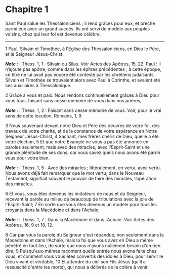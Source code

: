 # Chapitre 1

Saint Paul salue les Thessaloniciens ; il rend grâces pour eux, et prêche parmi eux avec un grand succès.
Ils ont servi de modèle aux peuples voisins, chez qui leur foi est devenue célèbre.

***

1 Paul, Silvain et Timothée, à l'Eglise des Thessaloniciens, en Dieu le Père, et le Seigneur Jésus-Christ.

***Note*** :  I Thess. 1, 1 : Silvain ou Silas. Voir Actes des Apôtres, 15, 22. Paul : il n’ajoute pas apôtre, comme dans les épîtres précédentes ; à cette époque, ce titre ne lui avait pas encore été contesté par les chrétiens judaïsants. Silvain et Timothée se trouvaient alors avec Paul à Corinthe, et avaient été ses auxiliaires à Thessalonique.

2 Grâce à vous et paix. Nous rendons continuellement grâces à Dieu pour vous tous, faisant sans cesse mémoire de vous dans nos prières,

***Note*** :  I Thess. 1, 2 : Faisant sans cesse mémoire de vous. Voir, pour le vrai sens de cette locution, Romains, 1, 9.


3 Nous souvenant devant notre Dieu et Père des oeuvres de votre foi, des travaux de votre charité, et de la constance de votre espérance en Notre Seigneur Jésus-Christ, 4 Sachant, mes frères chéris de Dieu, quelle a été votre élection, 5 Et que notre Evangile ne vous a pas été annoncé en paroles seulement, mais avec des miracles, avec l'Esprit-Saint et une grande plénitude de ses dons; car vous savez quels nous avons été parmi vous pour votre bien.

***Note*** :  I Thess. 1, 5 : Avec des miracles ; littéralement, en vertu, avec vertu. Nous avons déjà fait remarquer que le mot vertu, dans le Nouveau Testament, signifiait souvent le pouvoir de faire des miracles, l’opération des miracles.

6 Et vous, vous êtes devenus les imitateurs de nous et du Seigneur, recevant la parole au milieu de beaucoup de tribulations avec la joie de l'Esprit-Saint; 7 En sorte que vous êtes devenus un modèle pour tous les croyants dans la Macédoine et dans l'Achaïe.

***Note*** :  I Thess. 1, 7 : Dans la Macédoine et dans l’Achaïe. Voir Actes des Apôtres, 16, 9 et 18, 12.

8 Car par vous la parole du Seigneur s'est répandue, non seulement dans la Macédoine et dans l'Achaïe, mais la foi que vous avez en Dieu a même pénétré en tout lieu, de sorte que nous n'avons nullement besoin d'en rien dire; 9 Puisqu'eux-mêmes racontent quelle entrée nous avons faite chez vous, et comment vous vous êtes convertis des idoles à Dieu, pour servir le Dieu vivant et véritable, 10 Et attendre du ciel son Fils Jésus (qu'il a ressuscité d'entre les morts), qui nous a délivrés de la colère à venir.

